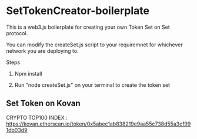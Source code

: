# SetTokenCreator-boilerplate
This is a web3.js boilerplate for creating your own Token Set on Set protocol.

You can modify the createSet.js script to your requiremnet for whichever network you are deploying to.

Steps

1. Npm install

2. Run "node createSet.js"  on your terminal to create the token set

## Set Token on Kovan
CRYPTO TOP100 INDEX : https://kovan.etherscan.io/token/0x5abec1ab838219e9aa55c738d55a3cf991db03d9

